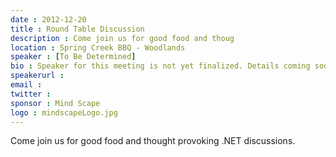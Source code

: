 ```yaml
---
date : 2012-12-20
title : Round Table Discussion
description : Come join us for good food and thoug
location : Spring Creek BBQ - Woodlands
speaker : [To Be Determined]
bio : Speaker for this meeting is not yet finalized. Details coming soon.
speakerurl : 
email : 
twitter : 
sponsor : Mind Scape
logo : mindscapeLogo.jpg
---
```

Come join us for good food and thought provoking .NET discussions.
